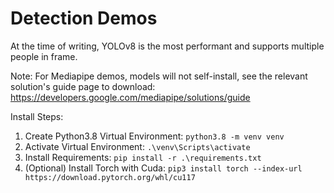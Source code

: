 # Detection Demos

At the time of writing, YOLOv8 is the most performant and supports multiple people in frame.

Note: For Mediapipe demos, models will not self-install, see the relevant solution's guide page to download: https://developers.google.com/mediapipe/solutions/guide

Install Steps:
1. Create Python3.8 Virtual Environment: ``python3.8 -m venv venv``
2. Activate Virtual Environment: ``.\venv\Scripts\activate``
3. Install Requirements: ``pip install -r .\requirements.txt``
4. (Optional) Install Torch with Cuda: ``pip3 install torch --index-url https://download.pytorch.org/whl/cu117`` 
